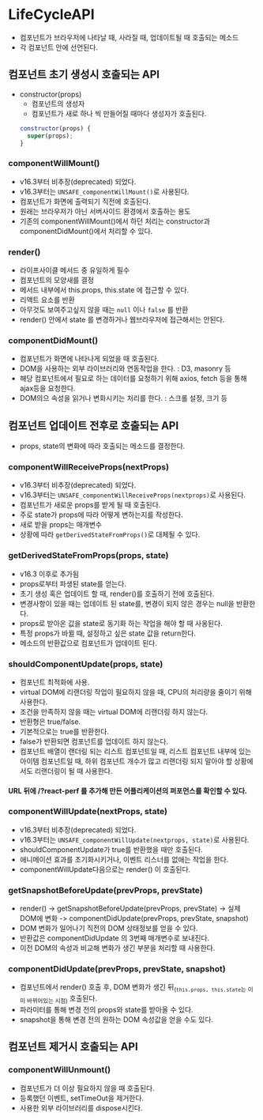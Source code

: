 # LifeCycleAPI

- 컴포넌트가 브라우저에 나타날 때, 사라질 때, 업데이트될 때 호출되는 메소드
- 각 컴포넌트 안에 선언된다.

## 컴포넌트 초기 생성시 호출되는 API

- constructor(props)
  - 컴포넌트의 생성자
  - 컴포넌트가 새로 하나 씩 만들어질 때마다 생성자가 호출된다.
  ```javascript
  constructor(props) {
    super(props);
  }
  ```

### componentWillMount()

- v16.3부터 비추장(deprecated) 되었다.
- v16.3부터는 `UNSAFE_componentWillMount()`로 사용된다.
- 컴포넌트가 화면에 출력되기 직전에 호출된다.
- 원래는 브라우저가 아닌 서버사이드 환경에서 호출하는 용도
- 기존의 componentWillMount()에서 하던 처리는 constructor과 componentDidMount()에서 처리할 수 있다.

### render()

- 라이프사이클 메서드 중 유일하게 필수
- 컴포넌트의 모양새를 결정
- 메서드 내부에서 this.props, this.state 에 접근할 수 있다.
- 리액트 요소를 반환
- 아무것도 보여주고싶지 않을 때는 `null` 이나 `false` 를 반환
- render() 안에서 state 를 변경하거나 웹브라우저에 접근해서는 안된다.

### componentDidMount()

- 컴포넌트가 화면에 나타나게 되었을 때 호출된다.
- DOM을 사용하는 외부 라이브러리와 연동작업을 한다. : D3, masonry 등
- 해당 컴포넌트에서 필요로 하는 데이터를 요청하기 위해 axios, fetch 등을 통해 ajax등을 요청한다.
- DOM의으 속성을 읽거나 변화시키는 처리를 한다. : 스크롤 설정, 크기 등

## 컴포넌트 업데이트 전후로 호출되는 API

- props, state의 변화에 따라 호출되는 메소드를 결정한다.

### componentWillReceiveProps(nextProps)

- v16.3부터 비추장(deprecated) 되었다.
- v16.3부터는 `UNSAFE_componentWillReceiveProps(nextprops)`로 사용된다.
- 컴포넌트가 새로운 props를 받게 될 때 호출된다.
- 주로 state가 props에 따라 어떻게 변하는지를 작성한다.
- 새로 받을 props는 매개변수
- 상황에 따라 `getDerivedStateFromProps()`로 대체될 수 있다.

### getDerivedStateFromProps(props, state)

- v16.3 이후로 추가됨
- props로부터 파생된 state를 얻는다.
- 초기 생성 혹은 업데이트 할 때, render()를 호출하기 전에 호출된다.
- 변경사항이 있을 때는 업데이트 된 state를, 변경이 되지 않은 경우는 null을 반환한다.
- props로 받아온 값을 state로 동기화 하는 작업을 해야 할 때 사옹된다.
- 특정 props가 바뀔 때, 설정하고 싶은 state 값을 return한다.
- 메소드의 반환값으로 컴포넌트가 업데이트 된다.

### shouldComponentUpdate(props, state)

- 컴포넌트 최적화에 사용.
- virtual DOM에 리랜더링 작업이 필요하지 않을 때, CPU의 처리량을 줄이기 위해 사용한다.
- 조건을 만족하지 않을 때는 virtual DOM에 리랜더링 하지 않는다.
- 반환형은 true/false.
- 기본적으로는 true를 반환한다.
- false가 반환되면 컴포넌트를 업데이트 하지 않는다.
- 컴포넌트 배열이 랜더링 되는 리스트 컴포넌트일 때, 리스트 컴포넌트 내부에 있는 아이템 컴포넌트일 때, 하위 컴포넌트 개수가 많고 리랜더링 되지 말아야 할 상황에서도 리랜더링이 될 때 사용한다.

#### URL 뒤에 /?react-perf 를 추가해 만든 어플리케이션의 퍼포먼스를 확인할 수 있다.

### componentWillUpdate(nextProps, state)

- v16.3부터 비추장(deprecated) 되었다.
- v16.3부터는 `UNSAFE_componentWillUpdate(nextprops, state)`로 사용된다.
- shouldComponentUpdate가 true를 반환했을 때만 호출된다.
- 애니메이션 효과를 초기화시키거나, 이벤트 리스너를 없애는 작업을 한다.
- componentWillUpdate다음으로는 render() 이 호출된다.

### getSnapshotBeforeUpdate(prevProps, prevState)

- render() -> getSnapshotBeforeUpdate(prevProps, prevState) -> 실제 DOM에 변화 -> componentDidUpdate(prevProps, prevState, snapshot)
- DOM 변화가 일어나기 직전의 DOM 상태정보를 얻을 수 있다.
- 반환값은 componentDidUpdate 의 3번째 매개변수로 보내진다.
- 이전 DOM의 속성과 비교해 변화가 생긴 부분을 처리할 때 사용한다.

### componentDidUpdate(prevProps, prevState, snapshot)

- 컴포넌트에서 render() 호출 후, DOM 변화가 생긴 뒤<sub>(`this.props, this.state`는 이미 바뀌어있는 시점)</sub> 호출된다.
- 파라미터를 통해 변경 전의 props와 state를 받아올 수 있다.
- snapshot을 통해 변경 전의 원하는 DOM 속성값을 얻을 수도 있다.

## 컴포넌트 제거시 호출되는 API

### componentWillUnmount()

- 컴포넌트가 더 이상 필요하지 않을 때 호출된다.
- 등록했던 이벤트, setTimeOut을 제거한다.
- 사용한 외부 라이브러리를 dispose시킨다.

